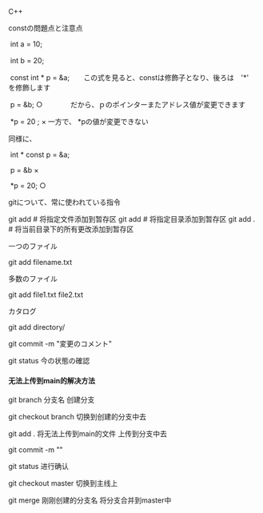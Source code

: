 C++

constの問題点と注意点

​	int a = 10;

​	int b = 20; 　

​	const int * p = &a;　　この式を見ると、constは修飾子となり、後ろは　'*'　を修飾します

​	p = &b;          ○　　　　だから、ｐのポインターまたアドレス値が変更できます

​	*p = 20 ;        ×				一方で、 *pの値が変更できない



同様に、

​	int * const p = &a;

​	p = &b  ×

​	*p = 20; ○



gitについて、常に使われている指令

git add <file>      # 将指定文件添加到暂存区
git add <directory> # 将指定目录添加到暂存区
git add .           # 将当前目录下的所有更改添加到暂存区



一つのファイル

git add filename.txt



多数のファイル

git add file1.txt file2.txt



カタログ

git add directory/



git commit -m "変更のコメント"



git status  今の状態の確認



#### 无法上传到main的解决方法

git branch 分支名      创建分支



git checkout branch       切换到创建的分支中去



git add .              将无法上传到main的文件 上传到分支中去



git commit -m ""



git status        进行确认



git checkout  master          切换到主线上



git merge 刚刚创建的分支名              将分支合并到master中









​	